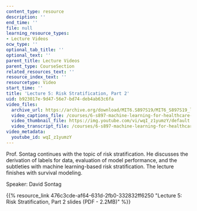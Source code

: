 ```yaml
---
content_type: resource
description: ''
end_time: ''
file: null
learning_resource_types:
- Lecture Videos
ocw_type: ''
optional_tab_title: ''
optional_text: ''
parent_title: Lecture Videos
parent_type: CourseSection
related_resources_text: ''
resource_index_text: ''
resourcetype: Video
start_time: ''
title: 'Lecture 5: Risk Stratification, Part 2'
uid: b923017e-9d47-56e7-bd74-deb4ab63c6fa
video_files:
  archive_url: https://archive.org/download/MIT6.S897S19/MIT6_S897S19_lec05_300k.mp4
  video_captions_file: /courses/6-s897-machine-learning-for-healthcare-spring-2019/b6fc7f50d60d56e5a24b165ead556574_wqI_z1yumzY.vtt
  video_thumbnail_file: https://img.youtube.com/vi/wqI_z1yumzY/default.jpg
  video_transcript_file: /courses/6-s897-machine-learning-for-healthcare-spring-2019/30da27b0e0ec8388dc8d715904e43d85_wqI_z1yumzY.pdf
video_metadata:
  youtube_id: wqI_z1yumzY
---
```


Prof. Sontag continues with the topic of risk stratification. He discusses the derivation of labels for data, evaluation of model performance, and the subtleties with machine learning-based risk stratification. The lecture finishes with survival modeling.

Speaker: David Sontag

{{% resource_link 476c3cde-af64-631d-2fb0-332832ff6250 "Lecture 5: Risk Stratification, Part 2 slides (PDF - 2.2MB)" %}}




